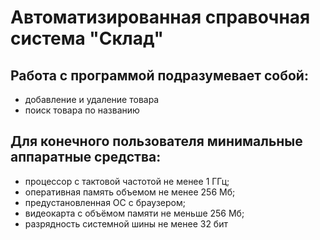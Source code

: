 # Автоматизированная справочная система "Склад"
## Работа с программой подразумевает собой:
* добавление и удаление товара
* поиск товара по названию
## Для конечного пользователя минимальные аппаратные средства:
* процессор с тактовой частотой не менее 1 ГГц;
* оперативная память объемом не менее 256 Мб;
* предустановленная ОС с браузером;
* видеокарта с объёмом памяти не меньше 256 Мб;
* разрядность системной шины не менее 32 бит
